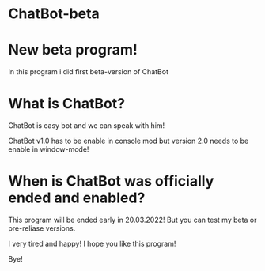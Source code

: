 # ChatBot-beta

# New beta program!

In this program i did first beta-version of ChatBot

# What is ChatBot?

ChatBot is easy bot and we can speak with him!

ChatBot v1.0 has to be enable in console mod but
version 2.0 needs to be enable in window-mode!

# When is ChatBot was officially ended and enabled?

This program will be ended early in 20.03.2022!
But you can test my beta or pre-reliase versions.

I very tired and happy!
I hope you like this program!

Bye!
